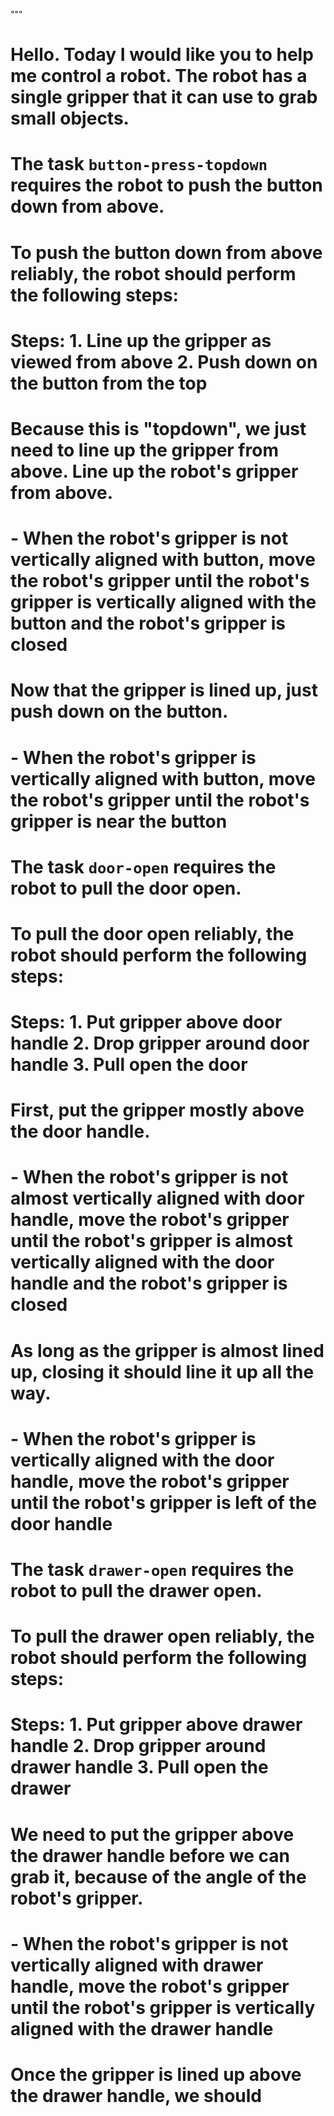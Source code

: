 

"""

# Hello. Today I would like you to help me control a robot. The robot has a single gripper that it can use to grab small objects.


# The task `button-press-topdown` requires the robot to push the button down from above.
# To push the button down from above reliably, the robot should perform the following steps:
#     Steps:  1. Line up the gripper as viewed from above  2. Push down on the button from the top
#     Because this is "topdown", we just need to line up the gripper from above. Line up the robot's gripper from above.
#     - When the robot's gripper is not vertically aligned with button, move the robot's gripper until the robot's gripper is vertically aligned with the button and the robot's gripper is closed
#     Now that the gripper is lined up, just push down on the button.
#     - When the robot's gripper is vertically aligned with button, move the robot's gripper until the robot's gripper is near the button

# The task `door-open` requires the robot to pull the door open.
# To pull the door open reliably, the robot should perform the following steps:
#     Steps:  1. Put gripper above door handle  2. Drop gripper around door handle  3. Pull open the door
#     First, put the gripper mostly above the door handle.
#     - When the robot's gripper is not almost vertically aligned with door handle, move the robot's gripper until the robot's gripper is almost vertically aligned with the door handle and the robot's gripper is closed
#     As long as the gripper is almost lined up, closing it should line it up all the way.
#     - When the robot's gripper is vertically aligned with the door handle, move the robot's gripper until the robot's gripper is left of the door handle

# The task `drawer-open` requires the robot to pull the drawer open.
# To pull the drawer open reliably, the robot should perform the following steps:
#     Steps:  1. Put gripper above drawer handle  2. Drop gripper around drawer handle  3. Pull open the drawer
#     We need to put the gripper above the drawer handle before we can grab it, because of the angle of the robot's gripper.
#     - When the robot's gripper is not vertically aligned with drawer handle, move the robot's gripper until the robot's gripper is vertically aligned with the drawer handle
#     Once the gripper is lined up above the drawer handle, we should